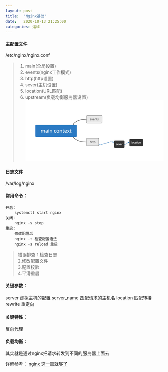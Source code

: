 ```yaml
---
layout: post
title:  "Nginx基础"
date:   2020-10-13 21:25:00
categories: 运维
---
```


#### 主配置文件   
 
/etc/nginx/nginx.conf  

>	1. main(全局设置)  
>	2. events(nginx工作模式)  
>	3. http(http设置)  
>	4. sever(主机设置)  
>	5. location(URL匹配)  
>	6. upstream(负载均衡服务器设置)  
![avatar](/assets/images/study/Nginx_basic01.jpg)

#### 日志文件
/var/log/nginx

#### 常用命令：
	开启：
		systemctl start nginx
	关闭：
		nginx -s stop 
	重启：
		修改配置后
		nginx -t 检查配置语法
		nginx -s reload 重启

>错误排查
>1.检查日志  
>2.修改配置文件  
>3.配置校验  
>4.平滑重启  


#### 关键参数：
server 虚拟主机的配置
server_name 匹配请求的主机名
location 匹配转接
rewrite 重定向

#### 关键特性：
[反向代理]

#### 负载均衡：
其实就是通过nginx把请求转发到不同的服务器上面去


详解参考：
[nginx 这一篇就够了]


[反向代理]:https://chinbucher.github.io/运维/2020/10/10/Nginx反向代理(速通).html
[nginx 这一篇就够了]:https://juejin.im/post/6844903944267759624